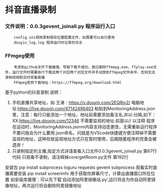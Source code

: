 # 抖音直播录制

### 文件说明：0.0.3gevent_joinall.py  程序运行入口
        config.ini视频录制保存位置配置文件，如需要可以自行更改
        douyin_log.log 程序运行时记录的日志
### FFmgeg使用
        考虑到github文件下载缓慢，导致下载不成功，故已删除ffmepg.exe，ffplay.exe文件，运行文件时需要自行下载这两个对应两个对应文件并手动放到ffmpeg文件夹中，否则无法录制视频和实时观看直播
        FFmpeg官网下载地址：https://ffmpeg.org/download.html
基于python的抖音录制
说明：
1.  手机直播共享地址，如  王涛：https://v.douyin.com/2EQRjy2/
    电脑地址:https://live.douyin.com/47142496403
    粘贴到MonitoringAddress.json里，注意：每行只能添加一个地址，地址前需要添加备注名,并以:分隔,如下：
    XX:https://live.douyin.com/12346
    不需要监视的地址:前面以// 以注释
    程序在运动时，MonitoringAddress.jsonm内容支持动态更改，无需重新运行程序
    不要问我会为什么要用.json命名，问就是为VScode快捷键方便注释掉不需要监视的地址，这种存放监视地址方式只在暂时使用，后期随着程序的完善会被遗弃！
2.  只录制指定的主播,指定方式详请查看入口文件0.0.3gevent_joinall.py 第67行代码
    只观看不录制，请注释掉core/getRoom.py文件 第192行


安装包 pip install subprocess loguru requests
gevent subprocess 
观看实时直播需要安装 pip install screeninfo 用于获取你屏幕尺寸，计算出直播窗口所在位置
如安装库缓慢：可以先下载‘自动添加阿里镜像站.py’,运行将会为你自动阿里镜像地址，再次运行将会删除阿里镜像地址

